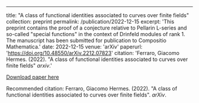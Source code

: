 ---
title: "A class of functional identities associated to curves over finite fields"
collection: preprint
permalink: /publication/2022-12-15
excerpt: 'This preprint contains the proof of a conjecture relative to Pellarin L-series and so-called "special
functions" in the context of Drinfeld modules of rank 1. The manuscript has been submitted for publication to Compositio Mathematica.'
date: 2022-12-15
venue: 'arXiv'
paperurl: 'https://doi.org/10.48550/arXiv.2212.07823'
citation: 'Ferraro, Giacomo Hermes. (2022). &quot;A class of functional identities associated to curves over finite fields&quot; <i>arxiv</i>.'

[Download paper here](http://H3rm3s97.github.io/files/paper1.pdf)

Recommended citation: Ferraro, Giacomo Hermes. (2022). "A class of functional identities associated to curves over finite fields". <i>arXiv</i>.
